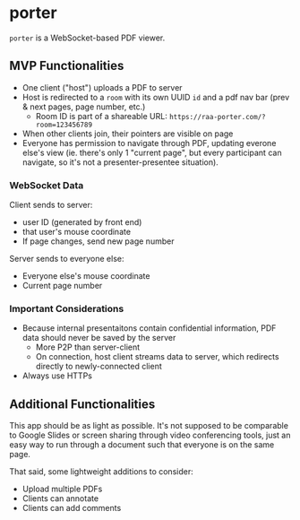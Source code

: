 # porter

`porter` is a WebSocket-based PDF viewer.

## MVP Functionalities
- One client ("host") uploads a PDF to server
- Host is redirected to a `room` with its own UUID `id` and a pdf nav bar (prev & next pages, page number, etc.)
    - Room ID is part of a shareable URL: `https://raa-porter.com/?room=123456789`
- When other clients join, their pointers are visible on page
- Everyone has permission to navigate through PDF, updating everone else's view (ie. there's only 1 "current page", but every participant can navigate, so it's not a presenter-presentee situation).

### WebSocket Data
Client sends to server:
- user ID (generated by front end)
- that user's mouse coordinate
- If page changes, send new page number

Server sends to everyone else:
- Everyone else's mouse coordinate
- Current page number

### Important Considerations
- Because internal presentaitons contain confidential information, PDF data should never be saved by the server
    - More P2P than server-client
    - On connection, host client streams data to server, which redirects directly to newly-connected client
- Always use HTTPs

## Additional Functionalities
This app should be as light as possible. It's not supposed to be comparable to Google Slides or screen sharing through video conferencing tools, just an easy way to run through a document such that everyone is on the same page.

That said, some lightweight additions to consider:
- Upload multiple PDFs
- Clients can annotate
- Clients can add comments

